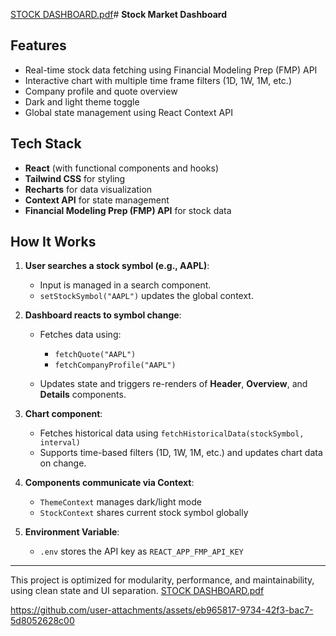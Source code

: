 [STOCK DASHBOARD.pdf](https://github.com/user-attachments/files/20464294/STOCK.DASHBOARD.pdf)# **Stock Market Dashboard**

## **Features**

* Real-time stock data fetching using Financial Modeling Prep (FMP) API
* Interactive chart with multiple time frame filters (1D, 1W, 1M, etc.)
* Company profile and quote overview
* Dark and light theme toggle
* Global state management using React Context API

## **Tech Stack**

* **React** (with functional components and hooks)
* **Tailwind CSS** for styling
* **Recharts** for data visualization
* **Context API** for state management
* **Financial Modeling Prep (FMP) API** for stock data

## **How It Works**

1. **User searches a stock symbol (e.g., AAPL)**:

   * Input is managed in a search component.
   * `setStockSymbol("AAPL")` updates the global context.

2. **Dashboard reacts to symbol change**:

   * Fetches data using:

     * `fetchQuote("AAPL")`
     * `fetchCompanyProfile("AAPL")`
   * Updates state and triggers re-renders of **Header**, **Overview**, and **Details** components.

3. **Chart component**:

   * Fetches historical data using `fetchHistoricalData(stockSymbol, interval)`
   * Supports time-based filters (1D, 1W, 1M, etc.) and updates chart data on change.

4. **Components communicate via Context**:

   * `ThemeContext` manages dark/light mode
   * `StockContext` shares current stock symbol globally

5. **Environment Variable**:

   * `.env` stores the API key as `REACT_APP_FMP_API_KEY`

---

This project is optimized for modularity, performance, and maintainability, using clean state and UI separation.
[STOCK DASHBOARD.pdf](https://github.com/user-attachments/files/20464298/STOCK.DASHBOARD.pdf)



https://github.com/user-attachments/assets/eb965817-9734-42f3-bac7-5d8052628c00


